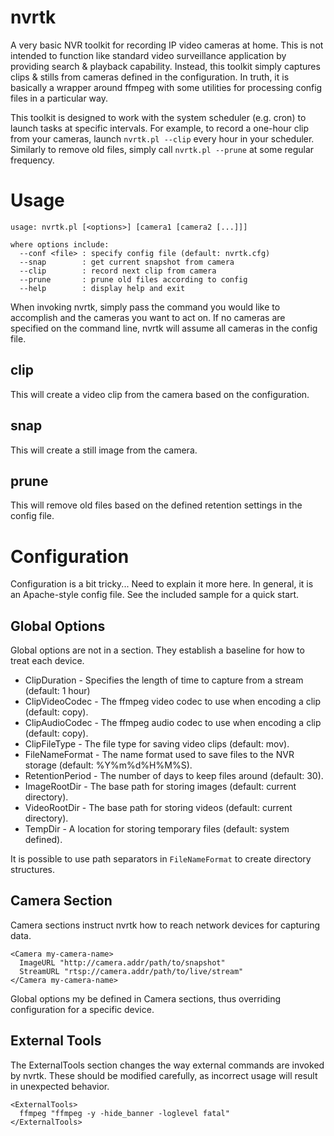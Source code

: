 nvrtk
=====

A very basic NVR toolkit for recording IP video cameras at home.  This is not intended to
function like standard video surveillance application by providing search & playback
capability.  Instead, this toolkit simply captures clips & stills from cameras defined in
the configuration.  In truth, it is basically a wrapper around ffmpeg with some utilities
for processing config files in a particular way.

This toolkit is designed to work with the system scheduler (e.g. cron) to launch tasks at
specific intervals.  For example, to record a one-hour clip from your cameras, launch
`nvrtk.pl --clip` every hour in your scheduler.  Similarly to remove old files, simply
call `nvrtk.pl --prune` at some regular frequency.

Usage
=====

    usage: nvrtk.pl [<options>] [camera1 [camera2 [...]]]

    where options include:
      --conf <file> : specify config file (default: nvrtk.cfg)
      --snap        : get current snapshot from camera
      --clip        : record next clip from camera
      --prune       : prune old files according to config
      --help        : display help and exit

When invoking nvrtk, simply pass the command you would like to accomplish and the cameras
you want to act on.  If no cameras are specified on the command line, nvrtk will assume all
cameras in the config file.

clip
----

This will create a video clip from the camera based on the configuration.

snap
----

This will create a still image from the camera.

prune
-----

This will remove old files based on the defined retention settings in the config file.

Configuration
=============

Configuration is a bit tricky...  Need to explain it more here.  In general, it is an
Apache-style config file.  See the included sample for a quick start.

Global Options
--------------

Global options are not in a section.  They establish a baseline for how to treat each
device.

* ClipDuration - Specifies the length of time to capture from a stream (default: 1 hour)
* ClipVideoCodec - The ffmpeg video codec to use when encoding a clip (default: copy).
* ClipAudioCodec - The ffmpeg audio codec to use when encoding a clip (default: copy).
* ClipFileType - The file type for saving video clips (default: mov).
* FileNameFormat - The name format used to save files to the NVR storage (default: %Y%m%d%H%M%S).
* RetentionPeriod - The number of days to keep files around (default: 30).
* ImageRootDir - The base path for storing images (default: current directory).
* VideoRootDir - The base path for storing videos (default: current directory).
* TempDir - A location for storing temporary files (default: system defined).

It is possible to use path separators in `FileNameFormat` to create directory structures.

Camera Section
--------------

Camera sections instruct nvrtk how to reach network devices for capturing data.

    <Camera my-camera-name>
      ImageURL "http://camera.addr/path/to/snapshot"
      StreamURL "rtsp://camera.addr/path/to/live/stream"
    </Camera my-camera-name>

Global options my be defined in Camera sections, thus overriding configuration for a
specific device.

External Tools
--------------

The ExternalTools section changes the way external commands are invoked by nvrtk.  These
should be modified carefully, as incorrect usage will result in unexpected behavior.

    <ExternalTools>
      ffmpeg "ffmpeg -y -hide_banner -loglevel fatal"
    </ExternalTools>
